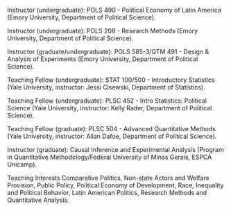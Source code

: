 Instructor (undergraduate): POLS 490 - Political Economy of Latin America (Emory University, Department of Political Science).

Instructor (undergraduate): POLS 208 - Research Methods (Emory University, Department of Political Science).

Instructor (graduate/undergraduate): POLS 585-3/QTM 491 - Design & Analysis of Experiments (Emory University, Department of Political Science).

Teaching Fellow (undergraduate): STAT 100/500 - Introductory Statistics (Yale University, instructor: Jessi Cisewski, Department of Statistics).

Teaching Fellow (undergraduate): PLSC 452 - Intro Statistics: Political Science (Yale University, instructor: Kelly Rader, Department of Political Science).

Teaching Fellow (graduate): PLSC 504 - Advanced Quantitative Methods (Yale University, instructor: Allan Dafoe, Department of Political Science).

Instructor (graduate): Causal Inference and Experimental Analysis (Program in Quantitative Methodology/Federal University of Minas Gerais, ESPCA Unicamp).

Teaching Interests
Comparative Politics, Non-state Actors and Welfare Provision, Public Policy, Political Economy of Development, Race, Inequality and Political Behavior, Latin American Politics, Research Methods and Quantitative Analysis. 
